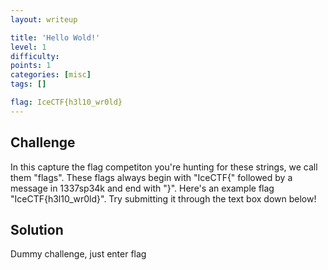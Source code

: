 ```yaml
---
layout: writeup

title: 'Hello Wold!'
level: 1
difficulty:
points: 1
categories: [misc]
tags: []

flag: IceCTF{h3l10_wr0ld}
---
```


## Challenge

In this capture the flag competiton you're hunting for these strings, we
call them "flags". These flags always begin with "IceCTF\{" followed by
a message in 1337sp34k and end with "}". Here's an example flag
"IceCTF\{h3l10\_wr0ld}". Try submitting it through the text box down
below!

## Solution

Dummy challenge, just enter flag
